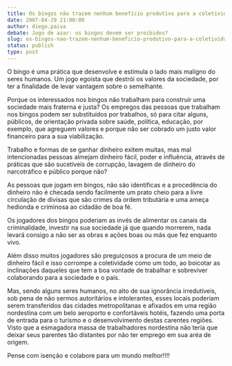 ```yaml
---
title: Os bingos não trazem nenhum benefício produtivo para a coletividade!
date: 2007-04-29 21:00:00
author: diego.paiva
debate: Jogo de azar: os bingos devem ser proibidos?
slug: os-bingos-nao-trazem-nenhum-beneficio-produtivo-para-a-coletividade
status: publish 
type: post
---
```


O bingo é uma prática que desenvolve e estimula o lado mais malígno do seres humanos. Um jogo egoísta que destrói os valores da sociedade, por ter a finalidade de levar vantagem sobre o semelhante.  

Porque os interessados nos bingos não trabalham para construir uma sociedade mais fraterna e justa? Os empregos das pessoas que trabalham nos bingos podem ser substituídos por trabalhos, só para citar alguns, públicos, de orientação privada sobre saúde, política, educação, por exemplo, que agreguem valores e porque não ser cobrado um justo valor financeiro para a sua viabilização.  

Trabalho e formas de se ganhar dinheiro exitem muitas, mas mal intencionadas pessoas almejam dinheiro fácil, poder e influência, através de práticas que são sucetíveis de corrupção, lavagem de dinheiro do narcotráfico e público porque não?  

As pessoas que jogam em bingos, não são identificas e a procedência do dinheiro não é checada sendo facilmente um prato cheio para a livre circulação de divisas que são crimes da ordem tributária e uma ameça hedionda e criminosa ao cidadão de boa fé.  

Os jogadores dos bingos poderiam as invés de alimentar os canais da criminalidade, investir na sua sociedade já que quando morrerem, nada levará consigo a não ser as obras e ações boas ou más que fez enquanto vivo.  

Além disso muitos jogadores são preguiçosos a procura de um meio de dinheiro fácil e isso corrompe a coletividade como um todo, ao boicotar as inclinações daqueles que tem a boa vontade de trabalhar e sobreviver colaborando para a sociedade e o país.  

Mas, sendo alguns seres humanos, no alto de sua ignorância irredutíveis, sob pena de não sermos autoritários e intolerantes, esses locais poderiam serem transferidos das cidades metropolitanas e afixados em uma região nordestina com um belo aeroporto e confortáveis hotéis, fazendo uma porta de entrada para o turismo e o desenvolvimento destas carentes regiões. Visto que a esmagadora massa de trabalhadores nordestina não teria que deixar seus parentes tão distantes por não ter emprego em sua aréa de origem.  

Pense com isenção e colabore para um mundo melhor!!!!
